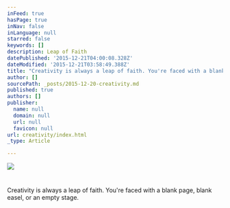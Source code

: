 ```yaml
---
inFeed: true
hasPage: true
inNav: false
inLanguage: null
starred: false
keywords: []
description: Leap of Faith
datePublished: '2015-12-21T04:00:08.328Z'
dateModified: '2015-12-21T03:58:49.388Z'
title: "Creativity is always a leap of faith. You're faced with a blank page, blank easel, or an empty stage."
author: []
sourcePath: _posts/2015-12-20-creativity.md
published: true
authors: []
publisher:
  name: null
  domain: null
  url: null
  favicon: null
url: creativity/index.html
_type: Article

---
```

![](https://the-grid-user-content.s3-us-west-2.amazonaws.com/d3f66f95-d319-4d56-9450-996ed2a668cf.jpg)

# 

Creativity is always a leap of faith. You're faced with a blank page, blank easel, or an empty stage.

# 

#